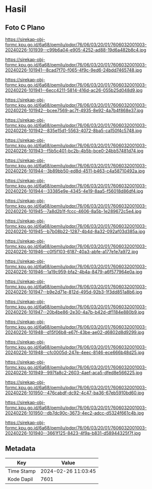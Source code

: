 # Hasil

## Foto C Plano

https://sirekap-obj-formc.kpu.go.id/6a68/pemilu/pdpr/76/06/03/20/01/7606032001003-20240226-101939--c99b6a04-e905-4252-ad88-19d6a482b8c4.jpg

https://sirekap-obj-formc.kpu.go.id/6a68/pemilu/pdpr/76/06/03/20/01/7606032001003-20240226-101941--8cad7f70-f065-4f9c-9ed6-24bdd7465748.jpg

https://sirekap-obj-formc.kpu.go.id/6a68/pemilu/pdpr/76/06/03/20/01/7606032001003-20240226-101941--6ecc4211-5814-416d-ac26-055b25d048d9.jpg

https://sirekap-obj-formc.kpu.go.id/6a68/pemilu/pdpr/76/06/03/20/01/7606032001003-20240226-101942--bcee7569-ac7f-4935-8e92-4a7b4f868e37.jpg

https://sirekap-obj-formc.kpu.go.id/6a68/pemilu/pdpr/76/06/03/20/01/7606032001003-20240226-101942--835e15d1-5563-4072-8ba5-ca150f4c5748.jpg

https://sirekap-obj-formc.kpu.go.id/6a68/pemilu/pdpr/76/06/03/20/01/7606032001003-20240226-101943--f5b5c401-bc2b-4b5b-bce0-24bb57481d74.jpg

https://sirekap-obj-formc.kpu.go.id/6a68/pemilu/pdpr/76/06/03/20/01/7606032001003-20240226-101944--3b89bb50-ed8d-4511-b463-c4a58710492a.jpg

https://sirekap-obj-formc.kpu.go.id/6a68/pemilu/pdpr/76/06/03/20/01/7606032001003-20240226-101944--33385e9e-4345-4e19-8aa5-f56018d86df4.jpg

https://sirekap-obj-formc.kpu.go.id/6a68/pemilu/pdpr/76/06/03/20/01/7606032001003-20240226-101945--7a8d2b1f-fccc-4606-8a5b-1e289672c5e4.jpg

https://sirekap-obj-formc.kpu.go.id/6a68/pemilu/pdpr/76/06/03/20/01/7606032001003-20240226-101945--b7b08b22-1287-4b4d-8a32-092af03d385a.jpg

https://sirekap-obj-formc.kpu.go.id/6a68/pemilu/pdpr/76/06/03/20/01/7606032001003-20240226-101946--c0f5f103-6187-40a3-abfe-a177e1e7a972.jpg

https://sirekap-obj-formc.kpu.go.id/6a68/pemilu/pdpr/76/06/03/20/01/7606032001003-20240226-101946--1a19c959-bfa2-4b4a-8479-a6f577964e0a.jpg

https://sirekap-obj-formc.kpu.go.id/6a68/pemilu/pdpr/76/06/03/20/01/7606032001003-20240226-101947--b9e2d71e-812d-495d-92b3-1f3dd851a8b6.jpg

https://sirekap-obj-formc.kpu.go.id/6a68/pemilu/pdpr/76/06/03/20/01/7606032001003-20240226-101947--20b4be86-2e30-4a7b-b42d-df1184e880b9.jpg

https://sirekap-obj-formc.kpu.go.id/6a68/pemilu/pdpr/76/06/03/20/01/7606032001003-20240226-101948--d15f06b8-e67f-43be-ae02-d6802d8d9299.jpg

https://sirekap-obj-formc.kpu.go.id/6a68/pemilu/pdpr/76/06/03/20/01/7606032001003-20240226-101948--cfc0005d-247e-4eec-8146-ece666b48d25.jpg

https://sirekap-obj-formc.kpu.go.id/6a68/pemilu/pdpr/76/06/03/20/01/7606032001003-20240226-101949--997fa8c2-2603-4aef-aca5-dfed8e566225.jpg

https://sirekap-obj-formc.kpu.go.id/6a68/pemilu/pdpr/76/06/03/20/01/7606032001003-20240226-101950--476cabdf-dc92-4c47-ba36-67eb5910bd60.jpg

https://sirekap-obj-formc.kpu.go.id/6a68/pemilu/pdpr/76/06/03/20/01/7606032001003-20240226-101950--db7dc90c-3673-4ec2-adcc-d5324f661c4b.jpg

https://sirekap-obj-formc.kpu.go.id/6a68/pemilu/pdpr/76/06/03/20/01/7606032001003-20240226-101940--3661f125-8423-4f9a-b831-d58944325f7f.jpg


## Metadata

| Key        | Value               |
| ---------- | ------------------- |
| Time Stamp | 2024-02-26 11:03:45 |
| Kode Dapil | 7601                |



